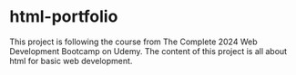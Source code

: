 # html-portfolio
This project is following the course from The Complete 2024 Web Development Bootcamp on Udemy. The content of this project is all about html for basic web development.
